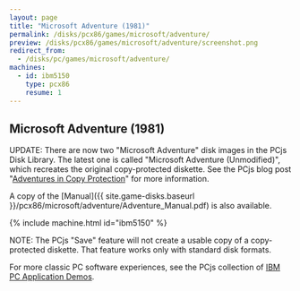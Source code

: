 ```yaml
---
layout: page
title: "Microsoft Adventure (1981)"
permalink: /disks/pcx86/games/microsoft/adventure/
preview: /disks/pcx86/games/microsoft/adventure/screenshot.png
redirect_from:
  - /disks/pc/games/microsoft/adventure/
machines:
  - id: ibm5150
    type: pcx86
    resume: 1
---
```


Microsoft Adventure (1981)
--------------------------

UPDATE: There are now two "Microsoft Adventure" disk images in the PCjs Disk Library.  The latest one is called
"Microsoft Adventure (Unmodified)", which recreates the original copy-protected diskette.  See the PCjs blog post
"[Adventures in Copy Protection](/blog/2019/06/13/)" for more information.

A copy of the [Manual]({{ site.game-disks.baseurl }}/pcx86/microsoft/adventure/Adventure_Manual.pdf) is also available.

{% include machine.html id="ibm5150" %}

NOTE: The PCjs "Save" feature will not create a usable copy of a copy-protected diskette.  That feature
works only with standard disk formats.

For more classic PC software experiences, see the PCjs collection of [IBM PC Application Demos](/apps/pcx86/).
